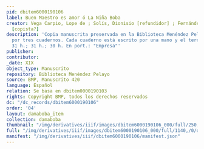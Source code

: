 ```yaml
---
pid: dbitem6000190106
label: Buen Maestro es amor ó La Niña Boba
creator: Vega Carpio, Lope de ; Solís, Dionisio [refundidor] ; Fernández-Guerra, José
  [copista?]
description: 'Copia manuscrita preservada en la Biblioteca Menéndez Pelayo, compuesta
  por tres cuadernos. Cada cuaderno está escrito por una mano y el tercero, por dos.
  31 h.; 31 h.; 30 h. En port.: "Empresa"'
publisher:
contributor:
_date: XIX
object_type: Manuscrito
repository: Biblioteca Menéndez Pelayo
source: BMP, Manuscrito 420
language: Español
relation: Se basa en dbitem0000190103
rights: Copyright BMP, todos los derechos reservados
dc: "/dc_records/dbitem6000190106"
order: '04'
layout: damaboba_item
collection: damaboba
thumbnail: "/img/derivatives/iiif/images/dbitem6000190106_000/full/250,/0/default.jpg"
full: "/img/derivatives/iiif/images/dbitem6000190106_000/full/1140,/0/default.jpg"
manifest: "/img/derivatives/iiif/dbitem6000190106/manifest.json"
---
```

